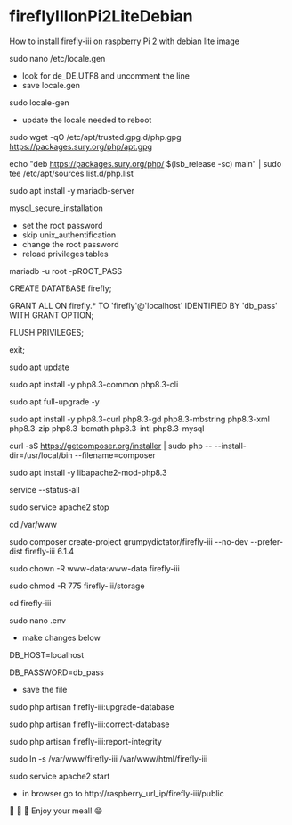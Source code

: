 # fireflyIIIonPi2LiteDebian
How to install firefly-iii on raspberry Pi 2 with debian lite image

sudo nano /etc/locale.gen

- look for de_DE.UTF8 and uncomment the line
- save locale.gen

sudo locale-gen

- update the locale needed to reboot

sudo wget -qO /etc/apt/trusted.gpg.d/php.gpg https://packages.sury.org/php/apt.gpg

echo "deb https://packages.sury.org/php/ $(lsb_release -sc) main" | sudo tee /etc/apt/sources.list.d/php.list

sudo apt install -y mariadb-server

mysql_secure_installation

- set the root password
- skip unix_authentification
- change the root password
- reload privileges tables
 
mariadb -u root -pROOT_PASS

CREATE DATATBASE firefly;

GRANT ALL ON firefly.* TO 'firefly'@'localhost' IDENTIFIED BY 'db_pass' WITH GRANT OPTION;

FLUSH PRIVILEGES;

exit;

sudo apt update

sudo apt install -y php8.3-common php8.3-cli

sudo apt full-upgrade -y

sudo apt install -y php8.3-curl php8.3-gd php8.3-mbstring php8.3-xml php8.3-zip php8.3-bcmath php8.3-intl php8.3-mysql

curl -sS https://getcomposer.org/installer | sudo php -- --install-dir=/usr/local/bin --filename=composer

sudo apt install -y libapache2-mod-php8.3

service --status-all

sudo service apache2 stop

cd /var/www

sudo composer create-project grumpydictator/firefly-iii --no-dev --prefer-dist firefly-iii 6.1.4

sudo chown -R www-data:www-data firefly-iii

sudo chmod -R 775 firefly-iii/storage

cd firefly-iii

sudo nano .env 
- make changes below

DB_HOST=localhost

DB_PASSWORD=db_pass
- save the file

sudo php artisan firefly-iii:upgrade-database

sudo php artisan firefly-iii:correct-database

sudo php artisan firefly-iii:report-integrity

sudo ln -s /var/www/firefly-iii /var/www/html/firefly-iii

sudo service apache2 start

- in browser go to http://raspberry_url_ip/firefly-iii/public

💪 🤘 👏 Enjoy your meal! 😄
